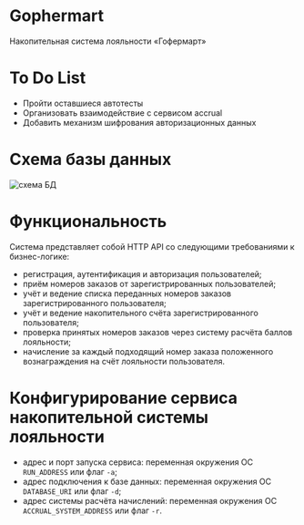 # Gophermart

Накопительная система лояльности «Гофермарт»

# To Do List

- Пройти оставшиеся автотесты
- Организовать взаимодействие с сервисом accrual
- Добавить механизм шифрования авторизационных данных

# Схема базы данных
![схема БД](https://s6.imgcdn.dev/rSV3H.png)

# Функциональность

Система представляет собой HTTP API со следующими требованиями к бизнес-логике:
- регистрация, аутентификация и авторизация пользователей;
- приём номеров заказов от зарегистрированных пользователей;
- учёт и ведение списка переданных номеров заказов зарегистрированного пользователя;
- учёт и ведение накопительного счёта зарегистрированного пользователя;
- проверка принятых номеров заказов через систему расчёта баллов лояльности;
- начисление за каждый подходящий номер заказа положенного вознаграждения на счёт лояльности пользователя.

# Конфигурирование сервиса накопительной системы лояльности
- адрес и порт запуска сервиса: переменная окружения ОС `RUN_ADDRESS` или флаг `-a`;
- адрес подключения к базе данных: переменная окружения ОС `DATABASE_URI` или флаг `-d`;
- адрес системы расчёта начислений: переменная окружения ОС `ACCRUAL_SYSTEM_ADDRESS` или флаг `-r`.